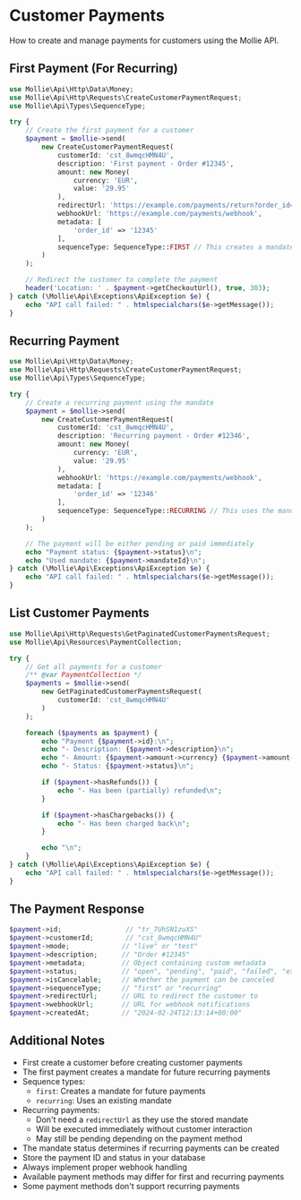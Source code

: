 # Customer Payments

How to create and manage payments for customers using the Mollie API.

## First Payment (For Recurring)

```php
use Mollie\Api\Http\Data\Money;
use Mollie\Api\Http\Requests\CreateCustomerPaymentRequest;
use Mollie\Api\Types\SequenceType;

try {
    // Create the first payment for a customer
    $payment = $mollie->send(
        new CreateCustomerPaymentRequest(
            customerId: 'cst_8wmqcHMN4U',
            description: 'First payment - Order #12345',
            amount: new Money(
                currency: 'EUR',
                value: '29.95'
            ),
            redirectUrl: 'https://example.com/payments/return?order_id=12345',
            webhookUrl: 'https://example.com/payments/webhook',
            metadata: [
                'order_id' => '12345'
            ],
            sequenceType: SequenceType::FIRST // This creates a mandate for future payments
        )
    );

    // Redirect the customer to complete the payment
    header('Location: ' . $payment->getCheckoutUrl(), true, 303);
} catch (\Mollie\Api\Exceptions\ApiException $e) {
    echo "API call failed: " . htmlspecialchars($e->getMessage());
}
```

## Recurring Payment

```php
use Mollie\Api\Http\Data\Money;
use Mollie\Api\Http\Requests\CreateCustomerPaymentRequest;
use Mollie\Api\Types\SequenceType;

try {
    // Create a recurring payment using the mandate
    $payment = $mollie->send(
        new CreateCustomerPaymentRequest(
            customerId: 'cst_8wmqcHMN4U',
            description: 'Recurring payment - Order #12346',
            amount: new Money(
                currency: 'EUR',
                value: '29.95'
            ),
            webhookUrl: 'https://example.com/payments/webhook',
            metadata: [
                'order_id' => '12346'
            ],
            sequenceType: SequenceType::RECURRING // This uses the mandate created by the first payment
        )
    );

    // The payment will be either pending or paid immediately
    echo "Payment status: {$payment->status}\n";
    echo "Used mandate: {$payment->mandateId}\n";
} catch (\Mollie\Api\Exceptions\ApiException $e) {
    echo "API call failed: " . htmlspecialchars($e->getMessage());
}
```

## List Customer Payments

```php
use Mollie\Api\Http\Requests\GetPaginatedCustomerPaymentsRequest;
use Mollie\Api\Resources\PaymentCollection;

try {
    // Get all payments for a customer
    /** @var PaymentCollection */
    $payments = $mollie->send(
        new GetPaginatedCustomerPaymentsRequest(
            customerId: 'cst_8wmqcHMN4U'
        )
    );

    foreach ($payments as $payment) {
        echo "Payment {$payment->id}:\n";
        echo "- Description: {$payment->description}\n";
        echo "- Amount: {$payment->amount->currency} {$payment->amount->value}\n";
        echo "- Status: {$payment->status}\n";

        if ($payment->hasRefunds()) {
            echo "- Has been (partially) refunded\n";
        }

        if ($payment->hasChargebacks()) {
            echo "- Has been charged back\n";
        }

        echo "\n";
    }
} catch (\Mollie\Api\Exceptions\ApiException $e) {
    echo "API call failed: " . htmlspecialchars($e->getMessage());
}
```

## The Payment Response

```php
$payment->id;                // "tr_7UhSN1zuXS"
$payment->customerId;        // "cst_8wmqcHMN4U"
$payment->mode;             // "live" or "test"
$payment->description;      // "Order #12345"
$payment->metadata;         // Object containing custom metadata
$payment->status;           // "open", "pending", "paid", "failed", "expired", "canceled"
$payment->isCancelable;     // Whether the payment can be canceled
$payment->sequenceType;     // "first" or "recurring"
$payment->redirectUrl;      // URL to redirect the customer to
$payment->webhookUrl;       // URL for webhook notifications
$payment->createdAt;        // "2024-02-24T12:13:14+00:00"
```

## Additional Notes

- First create a customer before creating customer payments
- The first payment creates a mandate for future recurring payments
- Sequence types:
  - `first`: Creates a mandate for future payments
  - `recurring`: Uses an existing mandate
- Recurring payments:
  - Don't need a `redirectUrl` as they use the stored mandate
  - Will be executed immediately without customer interaction
  - May still be pending depending on the payment method
- The mandate status determines if recurring payments can be created
- Store the payment ID and status in your database
- Always implement proper webhook handling
- Available payment methods may differ for first and recurring payments
- Some payment methods don't support recurring payments
